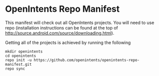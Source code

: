 OpenIntents Repo Manifest
=========================

This manifest will check out all OpenIntents projects. You will
need to use repo (installation instructions can be found at the top of
http://source.android.com/source/downloading.html).

Getting all of the projects is achieved by running the following

    mkdir openintents
    cd openintents
    repo init -u https://github.com/openintents/openintents-repo-manifest.git
    repo sync
